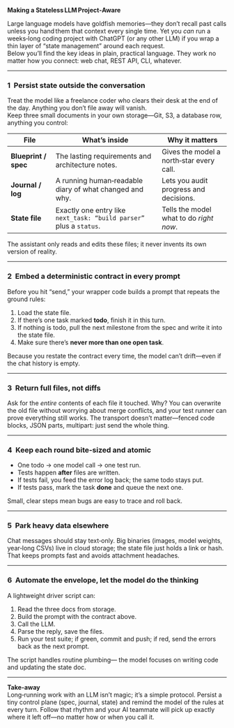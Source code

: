 **Making a Stateless LLM Project‑Aware**

Large language models have goldfish memories—they don’t recall past calls unless you hand them that context every single time. Yet you *can* run a weeks‑long coding project with ChatGPT (or any other LLM) if you wrap a thin layer of “state management” around each request.  
Below you’ll find the key ideas in plain, practical language. They work no matter how you connect: web chat, REST API, CLI, whatever.

---

### 1  Persist state outside the conversation  

Treat the model like a freelance coder who clears their desk at the end of the day. Anything you don’t file away will vanish.  
Keep three small documents in your own storage—Git, S3, a database row, anything you control:

| File | What’s inside | Why it matters |
|------|---------------|----------------|
| **Blueprint / spec** | The lasting requirements and architecture notes. | Gives the model a north‑star every call. |
| **Journal / log** | A running human‑readable diary of what changed and why. | Lets you audit progress and decisions. |
| **State file** | Exactly one entry like `next_task: “build parser”` plus a `status`. | Tells the model what to do *right now*. |

The assistant only reads and edits these files; it never invents its own version of reality.

---

### 2  Embed a deterministic contract in every prompt  

Before you hit “send,” your wrapper code builds a prompt that repeats the ground rules:

1. Load the state file.  
2. If there’s one task marked **todo**, finish it in this turn.  
3. If nothing is todo, pull the next milestone from the spec and write it into the state file.  
4. Make sure there’s **never more than one open task**.

Because you restate the contract every time, the model can’t drift—even if the chat history is empty.

---

### 3  Return full files, not diffs  

Ask for the *entire* contents of each file it touched. Why? You can overwrite the old file without worrying about merge conflicts, and your test runner can prove everything still works. The transport doesn’t matter—fenced code blocks, JSON parts, multipart: just send the whole thing.

---

### 4  Keep each round bite‑sized and atomic  

* One todo → one model call → one test run.  
* Tests happen **after** files are written.  
* If tests fail, you feed the error log back; the same todo stays put.  
* If tests pass, mark the task **done** and queue the next one.

Small, clear steps mean bugs are easy to trace and roll back.

---

### 5  Park heavy data elsewhere  

Chat messages should stay text‑only. Big binaries (images, model weights, year‑long CSVs) live in cloud storage; the state file just holds a link or hash. That keeps prompts fast and avoids attachment headaches.

---

### 6  Automate the envelope, let the model do the thinking  

A lightweight driver script can:

1. Read the three docs from storage.  
2. Build the prompt with the contract above.  
3. Call the LLM.  
4. Parse the reply, save the files.  
5. Run your test suite; if green, commit and push; if red, send the errors back as the next prompt.

The script handles routine plumbing— the model focuses on writing code and updating the state doc.

---

**Take‑away**  
Long‑running work with an LLM isn’t magic; it’s a simple protocol. Persist a tiny control plane (spec, journal, state) and remind the model of the rules at every turn. Follow that rhythm and your AI teammate will pick up exactly where it left off—no matter how or when you call it.

